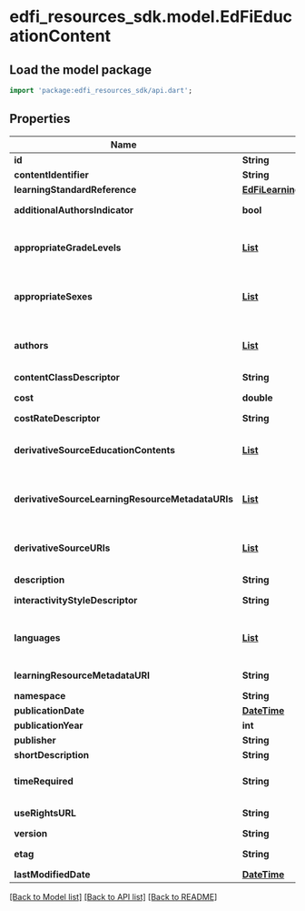 # edfi_resources_sdk.model.EdFiEducationContent

## Load the model package
```dart
import 'package:edfi_resources_sdk/api.dart';
```

## Properties
Name | Type | Description | Notes
------------ | ------------- | ------------- | -------------
**id** | **String** |  | [optional] 
**contentIdentifier** | **String** | A unique identifier for the education content. | 
**learningStandardReference** | [**EdFiLearningStandardReference**](EdFiLearningStandardReference.md) |  | [optional] 
**additionalAuthorsIndicator** | **bool** | Indicates whether there are additional un-named authors. In a research report, this is often marked by the abbreviation \"et al\". | [optional] 
**appropriateGradeLevels** | [**List<EdFiEducationContentAppropriateGradeLevel>**](EdFiEducationContentAppropriateGradeLevel.md) | An unordered collection of educationContentAppropriateGradeLevels. Grade levels for which this education content is applicable. If omitted, considered generally applicable. | [optional] [default to const []]
**appropriateSexes** | [**List<EdFiEducationContentAppropriateSex>**](EdFiEducationContentAppropriateSex.md) | An unordered collection of educationContentAppropriateSexes. Sexes for which this education content is applicable. If omitted, considered generally applicable. | [optional] [default to const []]
**authors** | [**List<EdFiEducationContentAuthor>**](EdFiEducationContentAuthor.md) | An unordered collection of educationContentAuthors. The individual credited with the creation of the resource. | [optional] [default to const []]
**contentClassDescriptor** | **String** | The predominate type or kind characterizing the learning resource. | [optional] 
**cost** | **double** | An amount that has to be paid or spent to buy or obtain the education content. | [optional] 
**costRateDescriptor** | **String** | The rate by which the cost applies. | [optional] 
**derivativeSourceEducationContents** | [**List<EdFiEducationContentDerivativeSourceEducationContent>**](EdFiEducationContentDerivativeSourceEducationContent.md) | An unordered collection of educationContentDerivativeSourceEducationContents. Relates the education content source to the education content. | [optional] [default to const []]
**derivativeSourceLearningResourceMetadataURIs** | [**List<EdFiEducationContentDerivativeSourceLearningResourceMetadataURI>**](EdFiEducationContentDerivativeSourceLearningResourceMetadataURI.md) | An unordered collection of educationContentDerivativeSourceLearningResourceMetadataURIs. The URI (typical a URL) pointing to the metadata entry in a LRMI metadata repository, which describes this content item. | [optional] [default to const []]
**derivativeSourceURIs** | [**List<EdFiEducationContentDerivativeSourceURI>**](EdFiEducationContentDerivativeSourceURI.md) | An unordered collection of educationContentDerivativeSourceURIs. The URI (typical a URL) pointing to an education content item. | [optional] [default to const []]
**description** | **String** | An extended written representation of the education content. | [optional] 
**interactivityStyleDescriptor** | **String** | The predominate mode of learning supported by the learning resource. Acceptable values are active, expositive, or mixed. | [optional] 
**languages** | [**List<EdFiEducationContentLanguage>**](EdFiEducationContentLanguage.md) | An unordered collection of educationContentLanguages. An indication of the languages in which the Education Content is designed. | [optional] [default to const []]
**learningResourceMetadataURI** | **String** | The URI (typical a URL) pointing to the metadata entry in a LRMI metadata repository, which describes this content item. | [optional] 
**namespace** | **String** | Namespace for the education content. | 
**publicationDate** | [**DateTime**](DateTime.md) | The date on which this content was first published. | [optional] 
**publicationYear** | **int** | The year at which this content was first published. | [optional] 
**publisher** | **String** | The organization credited with publishing the resource. | [optional] 
**shortDescription** | **String** | A short description or name of the entity. | [optional] 
**timeRequired** | **String** | Approximate or typical time that it takes to work with or through this learning resource for the typical intended target audience expressed in minutes. | [optional] 
**useRightsURL** | **String** | The URL where the owner specifies permissions for using the resource. | [optional] 
**version** | **String** | The version identifier for the content. | [optional] 
**etag** | **String** | A unique system-generated value that identifies the version of the resource. | [optional] 
**lastModifiedDate** | [**DateTime**](DateTime.md) | The date and time the resource was last modified. | [optional] 

[[Back to Model list]](../README.md#documentation-for-models) [[Back to API list]](../README.md#documentation-for-api-endpoints) [[Back to README]](../README.md)


